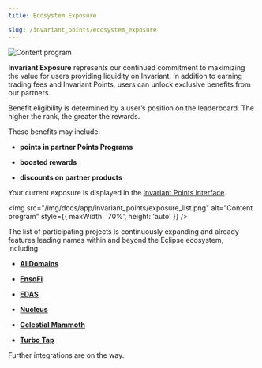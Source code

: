 ```yaml
---
title: Ecosystem Exposure

slug: /invariant_points/ecosystem_exposure
---
```


![Content program](/img/docs/app/invariant_points/ecosystem_exposure.png)

**Invariant Exposure** represents our continued commitment to maximizing the value for users providing liquidity on Invariant. In addition to earning trading fees and Invariant Points, users can unlock exclusive benefits from our partners.

Benefit eligibility is determined by a user’s position on the leaderboard. The higher the rank, the greater the rewards.

These benefits may include:

- **points in partner Points Programs**

- **boosted rewards**

- **discounts on partner products**



Your current exposure is displayed in the [Invariant Points interface](https://eclipse.invariant.app/points).

<img 
  src="/img/docs/app/invariant_points/exposure_list.png" 
  alt="Content program" 
  style={{ maxWidth: '70%', height: 'auto' }}
/>


The list of participating projects is continuously expanding and already features leading names within and beyond the Eclipse ecosystem, including:

- **[AllDomains](https://eclipse.alldomains.id/)**

- **[EnsoFi](https://app.ensofi.xyz/)**

- **[EDAS](https://www.edas.ensofi.xyz/)**

- **[Nucleus](https://app.nucleusearn.io/dashboard)**

- **[Celestial Mammoth](https://celestialmammoth.xyz/)**

- **[Turbo Tap](https://tap.eclipse.xyz/)**

Further integrations are on the way.




